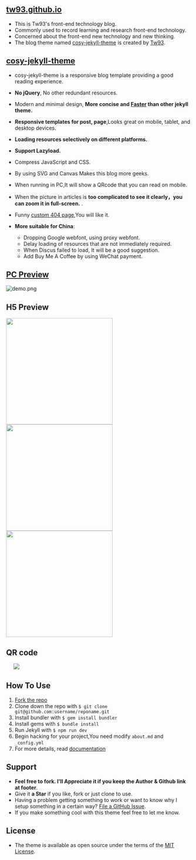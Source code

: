 ## [tw93.github.io](http://tw93.github.io/)

* This is Tw93's front-end technology blog.
* Commonly used to record learning and research front-end technology.
* Concerned about the front-end new technology and new thinking.
* The blog theme named [cosy-jekyll-theme](https://rubygems.org/gems/cosy-jekyll-theme) is created by [Tw93](http://tw93.github.io/about/).

## [cosy-jekyll-theme](https://rubygems.org/gems/cosy-jekyll-theme)

* cosy-jekyll-theme is a responsive blog template providing a good reading experience.
* **No jQuery**, No other redundant resources.
* Modern and minimal design, **More concise and [**Faster**](http://7vihmc.com1.z0.glb.clouddn.com/Jietu20170210-221626.jpg) than other jekyll theme.**
* **Responsive templates for post, page**,Looks great on mobile, tablet, and desktop devices.
* **Loading resources selectively on different platforms.**
* **Support Lazyload.**
* Compress JavaScript and CSS.
* By using SVG and Canvas Makes this blog more geeks.
* When running in PC,It will show a QRcode that you can read on mobile.
* When the picture in articles is **too complicated to see it clearly，you can zoom it in full-screen.** .
* Funny [custom 404 page](http://tw93.github.io/err),You will like it.
* **More suitable for China**:

  * Dropping Google webfont, using proxy webfont.
  * Delay loading of resources that are not immediately required.
  * When Discus failed to load, It will be a good suggestion.
  * Add Buy Me A Coffee by using WeChat payment.

## [PC Preview](http://tw93.github.io/)

![demo.png](http://gtms02.alicdn.com/tfs/TB1W3NFQVXXXXaUXpXXXXXXXXXX-2316-1537.jpg)

## H5 Preview

<img src="http://ww1.sinaimg.cn/large/0060lm7Tgy1fc8ex6yyh3j30xp1iy0z1.jpg" width="290"/><img src="http://ww3.sinaimg.cn/large/0060lm7Tgy1fc8eyalu16j30xp1iyq7g.jpg" width="290"/><img src="http://ww3.sinaimg.cn/large/0060lm7Tgy1fc8ex5vn9dj30xp1iyafo.jpg" width="290"/>

## QR code

&nbsp;&nbsp;&nbsp;&nbsp;&nbsp;![](http://ww1.sinaimg.cn/large/0060lm7Tgy1fc8eyyn0msj305k05kglf.jpg)

## How To Use

1. [Fork the repo](https://github.com/tw93/tw93.github.io)
2. Clone down the repo with `$ git clone git@github.com:username/reponame.git`
3. Install bundler with `$ gem install bundler`
4. Install gems with `$ bundle install`
5. Run Jekyll with `$ npm run dev`
6. Begin hacking for your project,You need modify `about.md` and `_config.yml`
7. For more details, read [documentation](http://jekyllrb.com/)

## Support

* **Feel free to fork. I'll Appreciate it if you keep the Author & Github link at footer**.
* Give it **a Star** if you like, fork or just clone to use.
* Having a problem getting something to work or want to know why I setup something in a certain way? [File a GitHub Issue](https://github.com/tw93/tw93.github.io/issues/new).
* If you make something cool with this theme feel free to let me know.

## License

* The theme is available as open source under the terms of the [MIT License](http://opensource.org/licenses/MIT).
